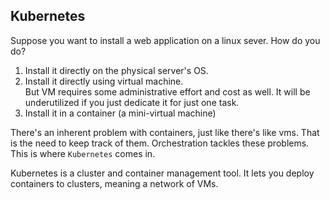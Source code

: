 ## Kubernetes

Suppose you want to install a web application on a linux sever. How do you do?  
1. Install it directly on the physical server's OS.  
2. Install it directly using virtual machine.  
    But VM requires some administrative effort and cost as well. It will be underutilized if you just dedicate it for just one task.
3. Install it in a container (a mini-virtual machine)  

There's an inherent problem with containers, just like there's like vms. That is the need to keep track of them. Orchestration tackles these problems. This is where `Kubernetes` comes in.  

Kubernetes is a cluster and container management tool. It lets you deploy containers to clusters, meaning a network of VMs.